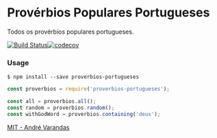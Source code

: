# Provérbios Populares Portugueses

Todos os provérbios populares portugueses.

[![Build Status](https://travis-ci.org/AndreVarandas/proverbios-populares.svg?branch=master)](https://travis-ci.org/AndreVarandas/proverbios-populares)[![codecov](https://codecov.io/gh/AndreVarandas/proverbios-populares/branch/master/graph/badge.svg)](https://codecov.io/gh/AndreVarandas/proverbios-populares)

### Usage
`$ npm install --save proverbios-portugueses`

```javascript
const proverbios = require('proverbios-portugueses');

const all = proverbios.all();
const random = proverbios.random();
const withGodWord = proverbios.containing('deus');
```

[MIT - André Varandas](LICENSE)
